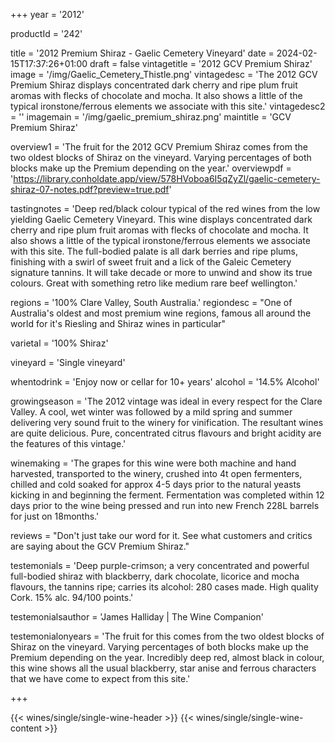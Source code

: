 
+++
year = '2012'

productId = '242'


title = '2012 Premium Shiraz - Gaelic Cemetery Vineyard'
date = 2024-02-15T17:37:26+01:00
draft = false
vintagetitle = '2012 GCV Premium Shiraz'
image = '/img/Gaelic_Cemetery_Thistle.png'
vintagedesc = 'The 2012 GCV Premium Shiraz displays concentrated dark cherry and ripe plum fruit aromas with flecks of chocolate and mocha. It also shows a little of the typical ironstone/ferrous elements we associate with this site.'
vintagedesc2 = ''
imagemain = '/img/gaelic_premium_shiraz.png'
maintitle = 'GCV Premium Shiraz'


overview1 = 'The fruit for the 2012 GCV Premium Shiraz comes from the two oldest blocks of Shiraz on the vineyard. Varying percentages of both blocks make up the Premium depending on the year.'
overviewpdf = 'https://library.conholdate.app/view/578HVoboa6I5qZyZl/gaelic-cemetery-shiraz-07-notes.pdf?preview=true.pdf'

tastingnotes = 'Deep red/black colour typical of the red wines from the low yielding Gaelic Cemetery Vineyard. This wine displays concentrated dark cherry and ripe plum fruit aromas with flecks of chocolate and mocha. It also shows a little of the typical ironstone/ferrous elements we associate with this site. The full-bodied palate is all dark berries and ripe plums, finishing with a swirl of sweet fruit and a lick of the Galeic Cemetery signature tannins. It will take decade or more to unwind and show its true colours. Great with something retro like medium rare beef wellington.'

regions = '100% Clare Valley, South Australia.'
regiondesc = "One of Australia's oldest and most premium wine regions, famous all around the world for it's Riesling and Shiraz wines in particular"

varietal = '100% Shiraz'

vineyard = 'Single vineyard'

whentodrink = 'Enjoy now or cellar for 10+ years'
alcohol = '14.5% Alcohol'


growingseason = 'The 2012 vintage was ideal in every respect for the Clare Valley. A cool, wet winter was followed by a mild spring and summer delivering very sound fruit to the winery for vinification. The resultant wines are quite delicious. Pure, concentrated citrus flavours and bright acidity are the features of this vintage.'

winemaking = 'The grapes for this wine were both machine and hand harvested, transported to the winery, crushed into 4t open fermenters, chilled and cold soaked for approx 4-5 days prior to the natural yeasts kicking in and beginning the ferment. Fermentation was completed within 12 days prior to the wine being pressed and run into new French 228L barrels for just on 18months.'

reviews = "Don't just take our word for it. See what customers and critics are saying about the GCV Premium Shiraz."

testemonials = 'Deep purple-crimson; a very concentrated and powerful full-bodied shiraz with blackberry, dark chocolate, licorice and mocha flavours, the tannins ripe; carries its alcohol: 280 cases made. High quality Cork. 15% alc. 94/100 points.'

testemonialsauthor = 'James Halliday | The Wine Companion'

testemonialonyears = 'The fruit for this comes from the two oldest blocks of Shiraz on the vineyard. Varying percentages of both blocks make up the Premium depending on the year. Incredibly deep red, almost black in colour, this wine shows all the usual blackberry, star anise and ferrous characters that we have come to expect from this site.'

+++

{{< wines/single/single-wine-header >}} 
{{< wines/single/single-wine-content >}} 








